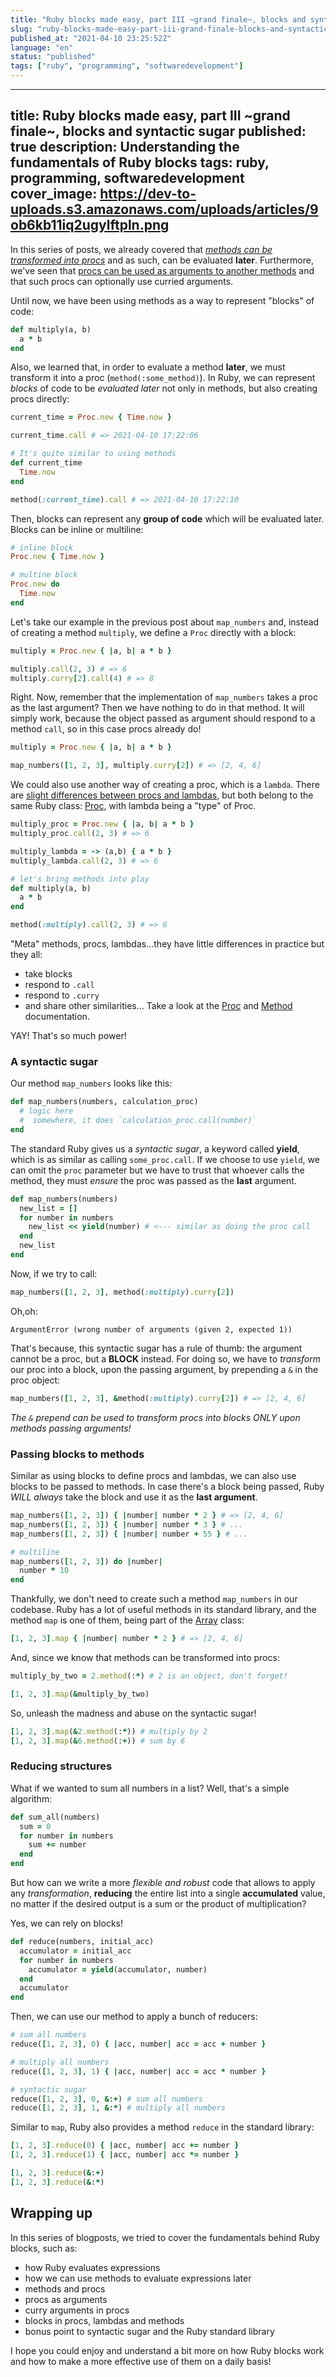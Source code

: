 ```yaml
---
title: "Ruby blocks made easy, part III ~grand finale~, blocks and syntactic sugar"
slug: "ruby-blocks-made-easy-part-iii-grand-finale-blocks-and-syntactic-sugar-4d48"
published_at: "2021-04-10 23:25:52Z"
language: "en"
status: "published"
tags: ["ruby", "programming", "softwaredevelopment"]
---
```


---
title: Ruby blocks made easy, part III ~grand finale~, blocks and syntactic sugar
published: true
description: Understanding the fundamentals of Ruby blocks
tags: ruby, programming, softwaredevelopment
cover_image: https://dev-to-uploads.s3.amazonaws.com/uploads/articles/9ob6kb11iq2ugylftpln.png
---
In this series of posts, we already covered that [_methods can be transformed into procs_](https://dev.to/leandronsp/ruby-blocks-made-easy-part-i-methods-and-procs-ji2) and as such, can be evaluated **later**. Furthermore, we've seen that [procs can be used as arguments to another methods](https://dev.to/leandronsp/ruby-blocks-made-easy-part-ii-curry-and-procs-as-arguments-3c25) and that such procs can optionally use curried arguments. 

Until now, we have been using methods as a way to represent "blocks" of code:
```ruby
def multiply(a, b)
  a * b
end
```
Also, we learned that, in order to evaluate a method **later**, we must transform it into a proc (`method(:some_method)`). In Ruby, we can represent _blocks_ of code to be _evaluated later_ not only in methods, but also creating procs directly:
```ruby
current_time = Proc.new { Time.now }

current_time.call # => 2021-04-10 17:22:06

# It's quite similar to using methods
def current_time
  Time.now
end

method(:current_time).call # => 2021-04-10 17:22:10
```
Then, blocks can represent any **group of code** which will be evaluated later. Blocks can be inline or multiline:
```ruby
# inline block
Proc.new { Time.now }

# multine block
Proc.new do
  Time.now
end
```
Let's take our example in the previous post about `map_numbers` and, instead of creating a method `multiply`, we define a `Proc` directly with a block:
```ruby
multiply = Proc.new { |a, b| a * b } 

multiply.call(2, 3) # => 6
multiply.curry[2].call(4) # => 8
```
Right. Now, remember that the implementation of `map_numbers` takes a proc as the last argument? Then we have nothing to do in that method. It will simply work, because the object passed as argument should respond to a method `call`, so in this case procs already do!
```ruby
multiply = Proc.new { |a, b| a * b } 

map_numbers([1, 2, 3], multiply.curry[2]) # => [2, 4, 6]
```
We could also use another way of creating a proc, which is a `lambda`. There are [slight differences between procs and lambdas](https://www.rubyguides.com/2016/02/ruby-procs-and-lambdas/), but both belong to the same Ruby class: [Proc](https://ruby-doc.org/core-2.6/Proc.html), with lambda being a "type" of Proc.
```ruby
multiply_proc = Proc.new { |a, b| a * b } 
multiply_proc.call(2, 3) # => 6

multiply_lambda = -> (a,b) { a * b } 
multiply_lambda.call(2, 3) # => 6

# let's bring methods into play
def multiply(a, b)
  a * b
end

method(:multiply).call(2, 3) # => 6
```
"Meta" methods, procs, lambdas...they have little differences in practice but they all:
* take blocks
* respond to `.call`
* respond to `.curry`
* and share other similarities...
Take a look at the [Proc](https://ruby-doc.org/core-2.4.0/Proc.html) and [Method](https://ruby-doc.org/core-2.4.0/Method.html) documentation.

YAY! That's so much power!
### A syntactic sugar
Our method `map_numbers` looks like this:
```ruby
def map_numbers(numbers, calculation_proc)
  # logic here
  #  somewhere, it does `calculation_proc.call(number)`
end
```
The standard Ruby gives us a _syntactic sugar_, a keyword called **yield**, which is as similar as calling `some_proc.call`. If we choose to use `yield`, we can omit the `proc` parameter but we have to trust that whoever calls the method, they must _ensure_ the proc was passed as the **last** argument.
```ruby
def map_numbers(numbers)
  new_list = []
  for number in numbers
    new_list << yield(number) # <--- similar as doing the proc call
  end
  new_list
end
```
Now, if we try to call:
```ruby
map_numbers([1, 2, 3], method(:multiply).curry[2])
```
Oh,oh:
```
ArgumentError (wrong number of arguments (given 2, expected 1))
```
That's because, this syntactic sugar has a rule of thumb: the argument cannot be a proc, but a **BLOCK** instead. For doing so, we have to _transform_ our proc into a block, upon the passing argument, by prepending a `&` in the proc object:
```ruby
map_numbers([1, 2, 3], &method(:multiply).curry[2]) # => [2, 4, 6]
```
_The `&` prepend can be used to transform procs into blocks ONLY upon methods passing arguments!_

### Passing blocks to methods
Similar as using blocks to define procs and lambdas, we can also use blocks to be passed to methods. In case there's a block being passed, Ruby _WILL always_ take the block and use it as the **last argument**.
```ruby
map_numbers([1, 2, 3]) { |number| number * 2 } # => [2, 4, 6]
map_numbers([1, 2, 3]) { |number| number * 3 } # ...
map_numbers([1, 2, 3]) { |number| number + 55 } # ...

# multiline
map_numbers([1, 2, 3]) do |number|
  number * 10
end
```
Thankfully, we don't need to create such a method `map_numbers` in our codebase. Ruby has a lot of useful methods in its standard library, and the method `map` is one of them, being part of the [Array](https://ruby-doc.org/core-2.7.0/Array.html) class:
```ruby
[1, 2, 3].map { |number| number * 2 } # => [2, 4, 6]
```
And, since we know that methods can be transformed into procs:
```ruby
multiply_by_two = 2.method(:*) # 2 is an object, don't forget!

[1, 2, 3].map(&multiply_by_two)
```
So, unleash the madness and abuse on the syntactic sugar!
```ruby
[1, 2, 3].map(&2.method(:*)) # multiply by 2
[1, 2, 3].map(&6.method(:+)) # sum by 6
```
### Reducing structures
What if we wanted to sum all numbers in a list? Well, that's a simple algorithm:
```ruby
def sum_all(numbers)
  sum = 0
  for number in numbers
    sum += number
  end
end
```
But how can we write a more *flexible and robust* code that allows to apply any _transformation_, **reducing** the entire list into a single **accumulated** value, no matter if the desired output is a sum or the product of multiplication? 

Yes, we can rely on blocks!
```ruby
def reduce(numbers, initial_acc)
  accumulator = initial_acc
  for number in numbers
    accumulator = yield(accumulator, number)
  end
  accumulator
end
```
Then, we can use our method to apply a bunch of reducers:
```ruby
# sum all numbers
reduce([1, 2, 3], 0) { |acc, number| acc = acc + number }

# multiply all numbers
reduce([1, 2, 3], 1) { |acc, number| acc = acc * number }

# syntactic sugar
reduce([1, 2, 3], 0, &:+) # sum all numbers
reduce([1, 2, 3], 1, &:*) # multiply all numbers
```
Similar to `map`, Ruby also provides a method `reduce` in the standard library:
```ruby
[1, 2, 3].reduce(0) { |acc, number| acc += number }
[1, 2, 3].reduce(1) { |acc, number| acc *= number }

[1, 2, 3].reduce(&:+)
[1, 2, 3].reduce(&:*)
```
## Wrapping up
In this series of blogposts, we tried to cover the fundamentals behind Ruby blocks, such as:
* how Ruby evaluates expressions
* how we can use methods to evaluate expressions later
* methods and procs
* procs as arguments
* curry arguments in procs
* blocks in procs, lambdas and methods
* bonus point to syntactic sugar and the Ruby standard library

I hope you could enjoy and understand a bit more on how Ruby blocks work and how to make a more effective use of them on a daily basis!












